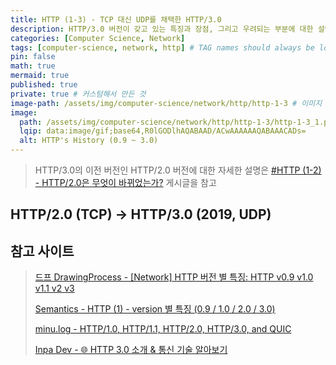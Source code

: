 ```yaml
---
title: HTTP (1-3) - TCP 대신 UDP를 채택한 HTTP/3.0
description: HTTP/3.0 버전이 갖고 있는 특징과 장점, 그리고 우려되는 부분에 대한 설명 정리
categories: [Computer Science, Network]
tags: [computer-science, network, http] # TAG names should always be lowercase
pin: false
math: true
mermaid: true
published: true
private: true # 커스텀해서 만든 것
image-path: /assets/img/computer-science/network/http/http-1-3 # 이미지 공통 경로 변수
image:
  path: /assets/img/computer-science/network/http/http-1-3/http-1-3_1.png
  lqip: data:image/gif;base64,R0lGODlhAQABAAD/ACwAAAAAAQABAAACADs=
  alt: HTTP's History (0.9 ~ 3.0)
---
```


> HTTP/3.0의 이전 버전인 HTTP/2.0 버전에 대한 자세한 설명은 [#HTTP (1-2) - HTTP/2.0은 무엇이 바뀌었는가?][http-1-2] 게시글을 참고

## HTTP/2.0 (TCP) → HTTP/3.0 (2019, UDP)

## 참고 사이트

> [드프 DrawingProcess - [Network] HTTP 버전 별 특징: HTTP v0.9 v1.0 v1.1 v2 v3][ref_site_2]
>
> [Semantics - HTTP (1) - version 별 특징 (0.9 / 1.0 / 2.0 / 3.0)][ref_site_3]
>
> [minu.log - HTTP/1.0, HTTP/1.1, HTTP/2.0, HTTP/3.0, and QUIC][ref_site_4]
>
> [Inpa Dev - 🌐 HTTP 3.0 소개 & 통신 기술 알아보기][ref_site_5]

<!-- 이미지 -->

[image_1]: {{page.image-path}}/http-1-3_1.png

<!-- 블로그 게시글 -->

[3-way]: {{site.url}}/posts/tcp-udp/#3-way-handshake의-과정
[http-1-2]: {{site.url}}/posts/http-1-2

<!-- 참고 사이트 -->

[ref_site_1]: https://mangkyu.tistory.com/98
[ref_site_2]: https://csj000714.tistory.com/733
[ref_site_3]: https://velog.io/@neity16/HTTP-HTTP-%EB%B2%84%EC%A0%84-%EB%B3%84-%ED%8A%B9%EC%A7%95
[ref_site_4]: https://velog.io/@minu/HTTP1.0-HTTP1.1-HTTP2-and-QUIC
[ref_site_5]: https://inpa.tistory.com/entry/WEB-%F0%9F%8C%90-HTTP-30-%ED%86%B5%EC%8B%A0-%EA%B8%B0%EC%88%A0-%EC%9D%B4%EC%A0%9C%EB%8A%94-%ED%99%95%EC%8B%A4%ED%9E%88-%EC%9D%B4%ED%95%B4%ED%95%98%EC%9E%90
